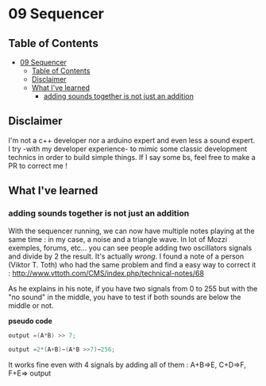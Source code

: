 # 09 Sequencer
## Table of Contents
- [09 Sequencer](#09-sequencer)
  - [Table of Contents](#table-of-contents)
  - [Disclaimer](#disclaimer)
  - [What I've learned](#what-ive-learned)
    - [adding sounds together is not just an addition](#adding-sounds-together-is-not-just-an-addition)
   
## Disclaimer
I'm not a c++ developer nor a arduino expert and even less a sound expert. I try -with my developer experience- to mimic some classic development technics in order to build simple things. If I say some bs, feel free to make a PR to correct me ! 
## What I've learned

### adding sounds together is not just an addition
With the sequencer running, we can now have multiple notes playing at the same time : in my case, a noise and a triangle wave. In lot of Mozzi exemples, forums, etc... you can see people adding two oscillators signals and divide by 2 the result. It's actually *wrong*. I found a note of a person (Viktor T. Toth) who had the same problem and find a easy way to correct it : http://www.vttoth.com/CMS/index.php/technical-notes/68 

As he explains in his note, if you have two signals from 0 to 255 but with the "no sound" in the middle, you have to test if both sounds are below the middle or not.

**pseudo code** 
```cpp
output =(A*B) >> 7;

output =2*(A+B)−(A*B >>7)−256;
```
It works fine even with 4 signals by adding all of them : A+B=>E, C+D=>F, F+E=> output